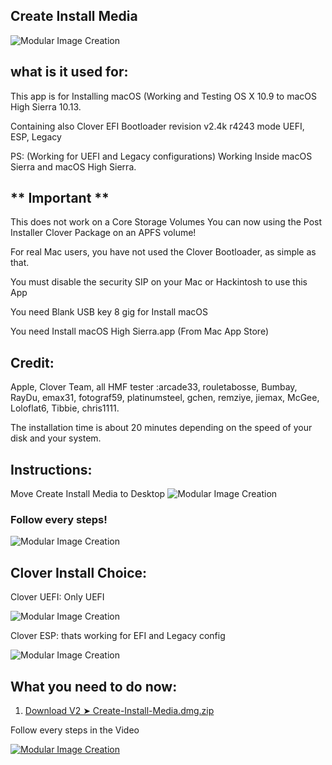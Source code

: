 ## Create Install Media
![Modular Image Creation](https://i11.servimg.com/u/f11/18/50/18/69/appico12.png)

## what is it used for: 
This app is for Installing macOS (Working and Testing OS X 10.9 to macOS High Sierra 10.13.

Containing also Clover EFI Bootloader revision v2.4k r4243 mode UEFI, ESP, Legacy 

PS: (Working for UEFI and Legacy configurations)
Working Inside macOS Sierra and macOS High Sierra.
## ** Important **
This does not work on a Core Storage Volumes
You can now using the Post Installer Clover Package on an APFS volume! 

For real Mac users, you have not used the Clover Bootloader, as simple as that.

You must disable the security SIP on your Mac or Hackintosh to use this App

You need Blank USB key 8 gig for Install macOS

You need Install macOS High Sierra.app (From Mac App Store)
 
## Credit: 
Apple, Clover Team, all HMF tester :arcade33, rouletabosse, Bumbay, RayDu, emax31, fotograf59, platinumsteel, gchen,  remziye,  jiemax, McGee, Loloflat6, Tibbie, chris1111.

The installation time is about 20 minutes depending on the speed of your disk and your system.


## Instructions: 

Move Create Install Media to Desktop
![Modular Image Creation](https://i11.servimg.com/u/f11/18/50/18/69/captur25.jpg)

### Follow every steps!

![Modular Image Creation](https://i11.servimg.com/u/f11/18/50/18/69/start10.png)


## Clover Install Choice:
Clover UEFI: Only UEFI

![Modular Image Creation](https://i11.servimg.com/u/f11/18/50/18/69/125.png)

Clover ESP: thats working for  EFI and Legacy config

![Modular Image Creation](https://i11.servimg.com/u/f11/18/50/18/69/211.png)



## What you need to do now:

1. [Download V2 ➤ Create-Install-Media.dmg.zip](https://github.com/chris1111/Create-Install-Media/releases/tag/V2)

Follow every steps in the Video

[![Modular Image Creation](https://i11.servimg.com/u/f11/18/50/18/69/videos10.jpg)](https://www.youtube.com/watch?v=356EejXWwIU)
